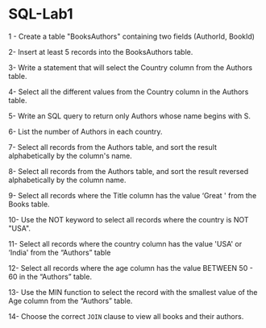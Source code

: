 # SQL-Lab1
1 - Create a table "BooksAuthors" containing two fields (AuthorId, BookId)

2- Insert at least 5 records into the BooksAuthors table.

3- Write a statement that will select the Country column from the Authors table.

4- Select all the different values from the Country column in the Authors table.

5- Write an SQL query to return only Authors whose name begins with S.

6- List the number of Authors in each country.

7- Select all records from the Authors table, and sort the result alphabetically by the column's name.

8- Select all records from the Authors table, and sort the result reversed 
alphabetically by the column name.

9- Select all records where the Title column has the value ‘Great ' from the Books table.

10- Use the NOT keyword to select all records where the country is NOT "USA".

11- Select all records where the country column has the value 'USA' or ‘India' from the “Authors” table

12- Select all records where the age column has the value BETWEEN 50 - 60 in the “Authors” table.

13- Use the MIN function to select the record with the smallest value of the Age column from the “Authors” table.

14- Choose the correct `JOIN` clause to view all books and their authors.
